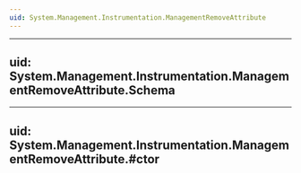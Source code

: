 ```yaml
---
uid: System.Management.Instrumentation.ManagementRemoveAttribute
---
```


---
uid: System.Management.Instrumentation.ManagementRemoveAttribute.Schema
---

---
uid: System.Management.Instrumentation.ManagementRemoveAttribute.#ctor
---

